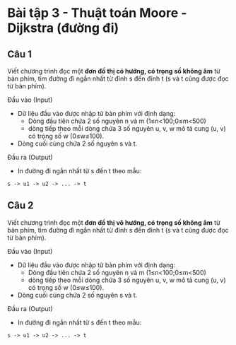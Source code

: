 # Bài tập 3 - Thuật toán Moore - Dijkstra (đường đi)
## Câu 1
Viết chương trình đọc một **đơn đồ thị có hướng, có trọng số không âm** từ bàn phím, tìm đường đi ngắn nhất từ đỉnh s đến đỉnh t (s và t cũng được đọc từ bàn phím).

Đầu vào (Input)
- Dữ liệu đầu vào được nhập từ bàn phím với định dạng:
  - Dòng đầu tiên chứa 2 số nguyên n và m (1≤n<100;0≤m<500)
  - dòng tiếp theo mỗi dòng chứa 3 số nguyên u, v, w mô tả cung (u, v) có trọng số w (0≤w≤100).
- Dòng cuối cùng chứa 2 số nguyên s và t.

Đầu ra (Output)
- In đường đi ngắn nhất từ s đến t theo mẫu:

```
s -> u1 -> u2 -> ... -> t
```
## Câu 2
Viết chương trình đọc một **đơn đồ thị vô hướng, có trọng số không âm** từ bàn phím, tìm đường đi ngắn nhất từ đỉnh s đến đỉnh t (s và t cũng được đọc từ bàn phím).

Đầu vào (Input)
- Dữ liệu đầu vào được nhập từ bàn phím với định dạng:
  - Dòng đầu tiên chứa 2 số nguyên n và m (1≤n<100;0≤m<500)
  - dòng tiếp theo mỗi dòng chứa 3 số nguyên u, v, w mô tả cung (u, v) có trọng số w (0≤w≤100).
- Dòng cuối cùng chứa 2 số nguyên s và t.

Đầu ra (Output)
- In đường đi ngắn nhất từ s đến t theo mẫu:

```
s -> u1 -> u2 -> ... -> t
```
